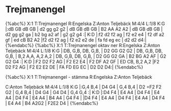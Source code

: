 # Trejmanengel




{%abc%}
X:1
T:Trejmanengel
R:Engelska
Z:Anton Teljebäck
M:4/4
L:1/8
K:G
|:dB GB dB GB | d2 gg g2 g2 | dB GB dB GB | B2 AA A2 A2 | dB GB dB GB | d2 gg g2 ga | b2 bg a2 af | g2 g2 g4 :|
K:D
|:f2 d2 f2 ag | f2 e2 e4 | f2 df a2 gf | ed cB B2 A2 |f2 d2 f2 ag | f2 e2 e2 de | fa fd eg ec | d2 d2 d4:|
{%endabc%}
{%abc%}
X:1
T:Trejmanengel oktav ner
R:Engelska
Z:Anton Teljebäck
M:4/4
L:1/8
K:G
|:DB, G,B, DB, G,B, | D2 GG G2 G2 | DB, G,B, DB, G,B, | B,2 A,A, A,2 A,2 | DB, G,B, DB, G,B, | D2 GG G2 GA | B2 BG A2 AF | G2 G2 G4 :|
K:D
|:F2 D2 F2 AG | F2 E2 E4 | F2 DF A2 GF | ED CB, B,2 A,2 |F2 D2 F2 AG | F2 E2 E2 DE | FA FD EG EC | D2 D2 D4:|
{%endabc%}




{%abc%}
X:1
T:Trejmanengel - stämma
R:Engelska
Z:Anton Teljebäck

C:Anton Teljebäck
M:4/4
L:1/8
K:G
|:G,4 B,4 | D4 G4 | G,4 B,4 | D2 =F2 F2 G2 | G,4 B,4 | D4 G4 | G4 D4 | G,4 G,4 :|
K:D
|:D4 F4 | E4 A4 | D4 F4 | E4 A4 | D4 F4 | E4 A4 | B4 A4 | G4 F4 |
|D4 F4 | E4 A4 | D4 F4 | E4 A4 | D4 F4 | E4 A4 | B4 A2G2 | F2E2 D4 |
{%endabc%}


